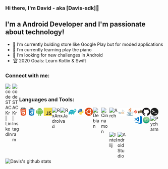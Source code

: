### Hi there, I'm David - aka [Davis-sdk]👋


## I'm a Android Developer and I'm passionate about technology!

- 🔨 I’m currently bulding store like Google Play but for moded applications
- 📘 I’m currently learning play the piano
- 🤠 I’m looking for new challenges in Android
- 🏆 2020 Goals: Learn Kotlin & Swift

### Connect with me:

[<img align="left" alt="codeSTACKr | LinkedIn" width="22px" src="https://cdn.jsdelivr.net/npm/simple-icons@v3/icons/linkedin.svg" />][linkedin]
[<img align="left" alt="codeSTACKr | Instagram" width="22px" src="https://cdn.jsdelivr.net/npm/simple-icons@v3/icons/instagram.svg" />][instagram]

<br />

### Languages and Tools:

<img align="left" alt="HTML5" width="26px" src="https://raw.githubusercontent.com/github/explore/80688e429a7d4ef2fca1e82350fe8e3517d3494d/topics/html/html.png" />
<img align="left" alt="CSS3" width="26px" src="https://raw.githubusercontent.com/github/explore/80688e429a7d4ef2fca1e82350fe8e3517d3494d/topics/css/css.png" />
<img align="left" alt="Android" width="26px" src="https://raw.githubusercontent.com/github/explore/80688e429a7d4ef2fca1e82350fe8e3517d3494d/topics/android/android.png" />
<img align="left" alt="JavaScript" width="26px" src="https://raw.githubusercontent.com/github/explore/80688e429a7d4ef2fca1e82350fe8e3517d3494d/topics/javascript/javascript.png" />
<img align="left" alt="RxAndroid" width="26px" src="https://avatars3.githubusercontent.com/u/6407041?s=200&v=4" />
<img align="left" alt="RxJava" width="26px" src="https://avatars3.githubusercontent.com/u/6407041?s=200&v=4" />
<img align="left" alt="Gradle" width="26px" src="https://raw.githubusercontent.com/github/explore/59009b1589a883459c0ae19044e3e7e3ec0c4e0a/topics/gradle/gradle.png" />
<img align="left" alt="Python" width="26px" src="https://raw.githubusercontent.com/github/explore/80688e429a7d4ef2fca1e82350fe8e3517d3494d/topics/python/python.png" />
<img align="left" alt="Ubuntu" width="26px" src="https://raw.githubusercontent.com/github/explore/80688e429a7d4ef2fca1e82350fe8e3517d3494d/topics/ubuntu/ubuntu.png" />
<img align="left" alt="Debian" width="26px" src="https://avatars1.githubusercontent.com/u/1854028?s=200&v=4" />
<img align="left" alt="Cinnamon" width="26px" src="https://avatars2.githubusercontent.com/u/107184?s=200&v=4" />
<img align="left" alt="Arch" width="26px" src="https://avatars2.githubusercontent.com/u/4673648?s=200&v=4" />
<img align="left" alt="MySQL" width="26px" src="https://raw.githubusercontent.com/github/explore/80688e429a7d4ef2fca1e82350fe8e3517d3494d/topics/mysql/mysql.png" />
<img align="left" alt="Java" width="26px" src="https://raw.githubusercontent.com/github/explore/80688e429a7d4ef2fca1e82350fe8e3517d3494d/topics/java/java.png" />
<img align="left" alt="Git" width="26px" src="https://raw.githubusercontent.com/github/explore/80688e429a7d4ef2fca1e82350fe8e3517d3494d/topics/git/git.png" />
<img align="left" alt="GitHub" width="26px" src="https://raw.githubusercontent.com/github/explore/78df643247d429f6cc873026c0622819ad797942/topics/github/github.png" />
<img align="left" alt="Terminal" width="26px" src="https://raw.githubusercontent.com/github/explore/80688e429a7d4ef2fca1e82350fe8e3517d3494d/topics/terminal/terminal.png" />
<img align="left" alt="Visual Studio Code" width="26px" src="https://raw.githubusercontent.com/github/explore/80688e429a7d4ef2fca1e82350fe8e3517d3494d/topics/visual-studio-code/visual-studio-code.png" />
<img align="left" alt="Atom" width="26px" src="https://raw.githubusercontent.com/github/explore/80688e429a7d4ef2fca1e82350fe8e3517d3494d/topics/atom/atom.png" />
<img align="left" alt="Pycharm" width="26px" src="https://avatars0.githubusercontent.com/u/878437?s=200&v=4" />
<img align="left" alt="Intellij" width="26px" src="https://avatars0.githubusercontent.com/u/878437?s=200&v=4" />
<img align="left" alt="Android Studio" width="26px" src="https://avatars1.githubusercontent.com/u/32689599?s=200&v=4" />





<br />
<br />




![Davis's github stats](https://github-readme-stats.vercel.app/api?username=Davis-sdk&count_private=true&hide=prs&hide=issues)




[instagram]: https://instagram.com/temoruki
[linkedin]: https://www.linkedin.com/in/davis-sdk/

